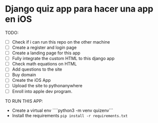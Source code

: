 # Django quiz app para hacer una app en iOS


TODO:

- [ ] Check if i can run this repo on the other machine
- [ ] Create a register and login page
- [ ] Create a landing page for this app
- [ ] Fully integrate the custom HTML to this django app
- [ ] Check math equations on HTML
- [ ] Add questions to the site
- [ ] Buy domain
- [ ] Create the iOS App
- [ ] Upload the site to pythonanywhere
- [ ] Enroll into apple dev program.

TO RUN THIS APP:
- Create a virtual env ````python3 -m venv quizenv```
- Install the requirements ```pip install -r requirements.txt```
